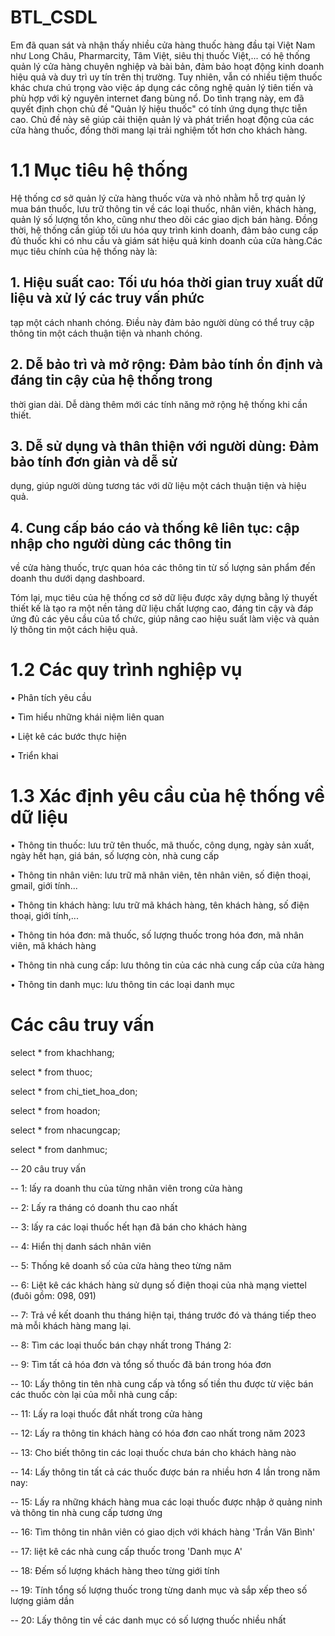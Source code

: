 # BTL_CSDL

Em đã quan sát và nhận thấy nhiều cửa hàng thuốc hàng đầu tại Việt Nam như Long
Châu, Pharmarcity, Tâm Việt, siêu thị thuốc Việt,... có hệ thống quản lý cửa hàng
chuyên nghiệp và bài bản, đảm bảo hoạt động kinh doanh hiệu quả và duy trì uy tín
trên thị trường. Tuy nhiên, vẫn có nhiều tiệm thuốc khác chưa chú trọng vào việc áp
dụng các công nghệ quản lý tiên tiến và phù hợp với kỷ nguyên internet đang bùng nổ.
Do tình trạng này, em đã quyết định chọn chủ đề "Quản lý hiệu thuốc" có tính ứng
dụng thực tiễn cao. Chủ đề này sẽ giúp cải thiện quản lý và phát triển hoạt động của
các cửa hàng thuốc, đồng thời mang lại trải nghiệm tốt hơn cho khách hàng.
# 1.1 Mục tiêu hệ thống
Hệ thống cơ sở quản lý cửa hàng thuốc vừa và nhỏ nhằm hỗ trợ quản lý mua bán
thuốc, lưu trữ thông tin về các loại thuốc, nhân viên, khách hàng, quản lý số lượng tồn
kho, cũng như theo dõi các giao dịch bán hàng. Đồng thời, hệ thống cần giúp tối ưu
hóa quy trình kinh doanh, đảm bảo cung cấp đủ thuốc khi có nhu cầu và giám sát hiệu
quả kinh doanh của cửa hàng.Các mục tiêu chính của hệ thống này là:
## 1. Hiệu suất cao: Tối ưu hóa thời gian truy xuất dữ liệu và xử lý các truy vấn phức
tạp một cách nhanh chóng. Điều này đảm bảo người dùng có thể truy cập thông tin
một cách thuận tiện và nhanh chóng.
## 2. Dễ bảo trì và mở rộng: Đảm bảo tính ổn định và đáng tin cậy của hệ thống trong
thời gian dài. Dễ dàng thêm mới các tính năng mở rộng hệ thống khi cần thiết.
## 3. Dễ sử dụng và thân thiện với người dùng: Đảm bảo tính đơn giản và dễ sử
dụng, giúp người dùng tương tác với dữ liệu một cách thuận tiện và hiệu quả.
## 4. Cung cấp báo cáo và thống kê liên tục: cập nhập cho người dùng các thông tin
về cửa hàng thuốc, trực quan hóa các thông tin từ số lượng sản phẩm đến doanh thu
dưới dạng dashboard.

Tóm lại, mục tiêu của hệ thống cơ sở dữ liệu được xây dựng bằng lý thuyết thiết kế là
tạo ra một nền tảng dữ liệu chất lượng cao, đáng tin cậy và đáp ứng đủ các yêu cầu của
tổ chức, giúp nâng cao hiệu suất làm việc và quản lý thông tin một cách hiệu quả.
# 1.2 Các quy trình nghiệp vụ
• Phân tích yêu cầu

• Tìm hiểu những khái niệm liên quan

• Liệt kê các bước thực hiện

• Triển khai

# 1.3 Xác định yêu cầu của hệ thống về dữ liệu
• Thông tin thuốc: lưu trữ tên thuốc, mã thuốc, công dụng, ngày sản xuất, ngày hết
hạn, giá bán, số lượng còn, nhà cung cấp

• Thông tin nhân viên: lưu trữ mã nhân viên, tên nhân viên, số điện thoại, gmail,
giới tính...

• Thông tin khách hàng: lưu trữ mã khách hàng, tên khách hàng, số điện thoại, giới
tính,...

• Thông tin hóa đơn: mã thuốc, số lượng thuốc trong hóa đơn, mã nhân viên, mã
khách hàng

• Thông tin nhà cung cấp: lưu thông tin của các nhà cung cấp của cửa hàng

• Thông tin danh mục: lưu thông tin các loại danh mục


# Các câu truy vấn

select * from khachhang;

select * from thuoc;

select * from chi_tiet_hoa_don;

select * from hoadon;

select * from nhacungcap;

select * from danhmuc;

-- 20 câu truy vấn

-- 1: lấy ra doanh thu của từng nhân viên trong cửa hàng

-- 2: Lấy ra tháng có doanh thu cao nhất 

-- 3: lấy ra các loại thuốc hết hạn đã bán cho khách hàng

-- 4: Hiển thị danh sách nhân viên

-- 5: Thống kê doanh số của cửa hàng theo từng năm

-- 6: Liệt kê các khách hàng sử dụng số điện thoại của nhà mạng viettel (đuôi gồm: 098, 091) 

-- 7: Trả về kết doanh thu tháng hiện tại, tháng trước đó và tháng tiếp theo mà mỗi khách hàng mang lại.

-- 8: Tìm các loại thuốc bán chạy nhất trong Tháng 2:

-- 9: Tìm tất cả hóa đơn và tổng số thuốc đã bán trong hóa đơn 

-- 10: Lấy thông tin tên nhà cung cấp và tổng số tiền thu được từ việc bán các thuốc còn lại của mỗi nhà cung cấp:

-- 11: Lấy ra loại thuốc đắt nhất trong cửa hàng

-- 12: Lấy ra thông tin khách hàng có hóa đơn cao nhất trong năm 2023

-- 13: Cho biết thông tin các loại thuốc chưa bán cho khách hàng nào 

-- 14: Lấy thông tin tất cả các thuốc được bán ra nhiều hơn 4 lần trong năm nay:

-- 15: Lấy ra những khách hàng mua các loại thuốc được nhập ở quảng ninh và thông tin nhà cung cấp tương ứng

-- 16: Tìm thông tin nhân viên có giao dịch với khách hàng 'Trần Văn Bình'

-- 17: liệt kê các nhà cung cấp thuốc trong 'Danh mục A'

-- 18: Đếm số lượng khách hàng theo từng giới tính


-- 19: Tính tổng số lượng thuốc trong từng danh mục và sắp xếp theo số lượng giảm dần

-- 20: Lấy thông tin về các danh mục có số lượng thuốc nhiều nhất

